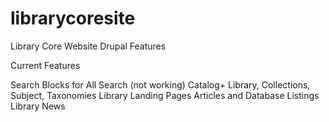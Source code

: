 librarycoresite
===============

Library Core Website Drupal Features


Current Features 

Search Blocks for
All Search (not working)
Catalog+
Library, Collections, Subject, Taxonomies
Library Landing Pages
Articles and Database Listings
Library News 

